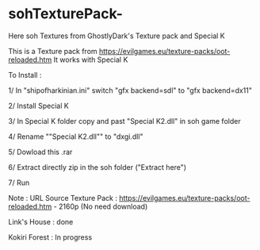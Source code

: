 # sohTexturePack-
Here soh Textures from GhostlyDark's Texture pack and Special K

This is a Texture pack from https://evilgames.eu/texture-packs/oot-reloaded.htm
It works with Special K

To Install :

1/ In "shipofharkinian.ini" switch "gfx backend=sdl" to "gfx backend=dx11" 

2/ Install Special K

3/  In Special K folder copy and past "Special K2.dll" in soh game folder

4/ Rename ""Special K2.dll"" to "dxgi.dll"

5/ Dowload this .rar

6/ Extract directly zip in the soh folder ("Extract here")

7/ Run


Note :
URL Source Texture Pack : https://evilgames.eu/texture-packs/oot-reloaded.htm - 2160p (No need download)

Link's House : done

Kokiri Forest : In progress
